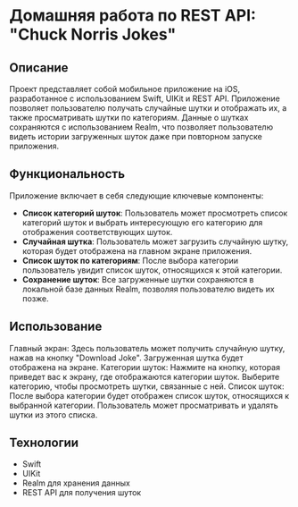 # Домашняя работа по REST API: "Chuck Norris Jokes"

## Описание

Проект представляет собой мобильное приложение на iOS, разработанное с использованием Swift, UIKit и REST API. Приложение позволяет пользователю получать случайные шутки и отображать их, а также просматривать шутки по категориям. Данные о шутках сохраняются с использованием Realm, что позволяет пользователю видеть истории загруженных шуток даже при повторном запуске приложения.

## Функциональность

Приложение включает в себя следующие ключевые компоненты:

- **Список категорий шуток**: Пользователь может просмотреть список категорий шуток и выбрать интересующую его категорию для отображения соответствующих шуток.
- **Случайная шутка**: Пользователь может загрузить случайную шутку, которая будет отображена на главном экране приложения.
- **Список шуток по категориям**: После выбора категории пользователь увидит список шуток, относящихся к этой категории.
- **Сохранение шуток**: Все загруженные шутки сохраняются в локальной базе данных Realm, позволяя пользователю видеть их позже.

## Использование
Главный экран: Здесь пользователь может получить случайную шутку, нажав на кнопку "Download Joke". Загруженная шутка будет отображена на экране.
Категории шуток: Нажмите на кнопку, которая приведет вас к экрану, где отображаются категории шуток. Выберите категорию, чтобы просмотреть шутки, связанные с ней.
Список шуток: После выбора категории будет отображен список шуток, относящихся к выбранной категории. Пользователь может просматривать и удалять шутки из этого списка.

## Технологии
- Swift
- UIKit
- Realm для хранения данных
- REST API для получения шуток
